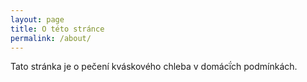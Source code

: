 ```yaml
---
layout: page
title: O této stránce
permalink: /about/
---
```


Tato stránka je o pečení kváskového chleba v domácḯch podmínkách. 
